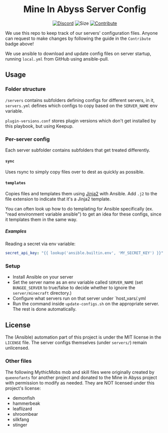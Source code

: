 <div align="center">

# Mine In Abyss Server Config
[![Discord](https://badgen.net/discord/members/QXPCk2y)](https://discord.gg/QXPCk2y)
![Size](https://img.shields.io/github/repo-size/MineInAbyss/server-config)
[![Contribute](https://shields.io/badge/Contribute-e57be5?logo=github%20sponsors&style=flat&logoColor=white)](https://mineinabyss.com/config)
</div>

We use this repo to keep track of our servers' configuration files. Anyone can request to make changes by following the guide in the `Contribute` badge above!

We use ansible to download and update config files on server startup, running `local.yml` from GitHub using ansible-pull.

## Usage

### Folder structure

`/servers` contains subfolders defining configs for different servers, in it, `servers.yml` defines which configs to copy based on the `SERVER_NAME` env variable.

`plugin-versions.conf` stores plugin versions which don't get installed by this playbook, but using Keepup.

### Per-server config

Each server subfolder contains subfolders that get treated differently.

#### `sync`

Uses rsync to simply copy files over to dest as quickly as possible.

#### `templates`

Copies files and templates them using [Jinja2](https://jinja.palletsprojects.com/en/3.0.x/templates/) with Ansible. Add `.j2` to the file extension to indicate that it's a Jinja2 template.

You can often look up how to do templating for Ansible specifically (ex. "read environment variable ansible") to get an idea for these configs, since it templates them in the same way.

##### Examples

Reading a secret via env variable:
```yaml
secret_api_key: "{{ lookup('ansible.builtin.env', 'MY_SECRET_KEY') }}"
``` 

### Setup
- Install Ansible on your server
- Set the server name as an env variable called `SERVER_NAME` (set `BUNGEE_SERVER` to true/false to decide whether to ignore the `server/minecraft` directory.)
- Configure what servers run on that server under `host_vars/<hostname>.yml
- Run the command inside `update-configs.sh` on the appropriate server. The rest is done automatically.

## License

The (Ansible) automation part of this project is under the MIT license in the `LICENSE` file. The server configs themselves (under `servers/`) remain unlicensed.

### Other files

The following MythicMobs mob and skill files were originally created by `queenofants` for another project and donated to the Mine in Abyss project with permission to modify as needed. They are NOT licensed under this project's license:

- demonfish
- hammerbeak
- leaflizard
- shroombear
- silkfang
- stinger

